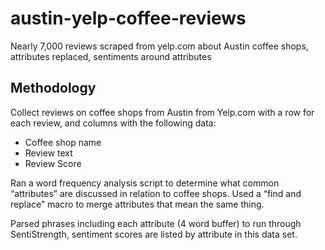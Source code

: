 # austin-yelp-coffee-reviews
Nearly 7,000 reviews scraped from yelp.com about Austin coffee shops, attributes replaced, sentiments around attributes

## Methodology ##
Collect reviews on coffee shops from Austin from Yelp.com with a row for each review, and columns with the following data:
- Coffee shop name
- Review text
- Review Score

Ran a word frequency analysis script to determine what common “attributes” are discussed in relation to coffee shops. Used a “find and replace” macro to merge attributes that mean the same thing.

Parsed phrases including each attribute (4 word buffer) to run through SentiStrength, sentiment scores are listed by attribute in this data set.
